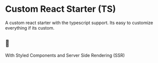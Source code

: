 # Custom React Starter (TS)

A custom react starter with the typescript support.
Its easy to customize everything if its custom.

## 🤪

With Styled Components and Server Side Rendering (SSR)
